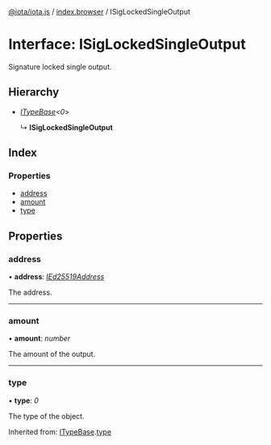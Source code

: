 [@iota/iota.js](../README.md) / [index.browser](../modules/index_browser.md) / ISigLockedSingleOutput

# Interface: ISigLockedSingleOutput

Signature locked single output.

## Hierarchy

* [*ITypeBase*](models_itypebase.itypebase.md)<*0*\>

  ↳ **ISigLockedSingleOutput**

## Index

### Properties

* [address](index_browser.isiglockedsingleoutput.md#address)
* [amount](index_browser.isiglockedsingleoutput.md#amount)
* [type](index_browser.isiglockedsingleoutput.md#type)

## Properties

### address

• **address**: [*IEd25519Address*](models_ied25519address.ied25519address.md)

The address.

___

### amount

• **amount**: *number*

The amount of the output.

___

### type

• **type**: *0*

The type of the object.

Inherited from: [ITypeBase](models_itypebase.itypebase.md).[type](models_itypebase.itypebase.md#type)
